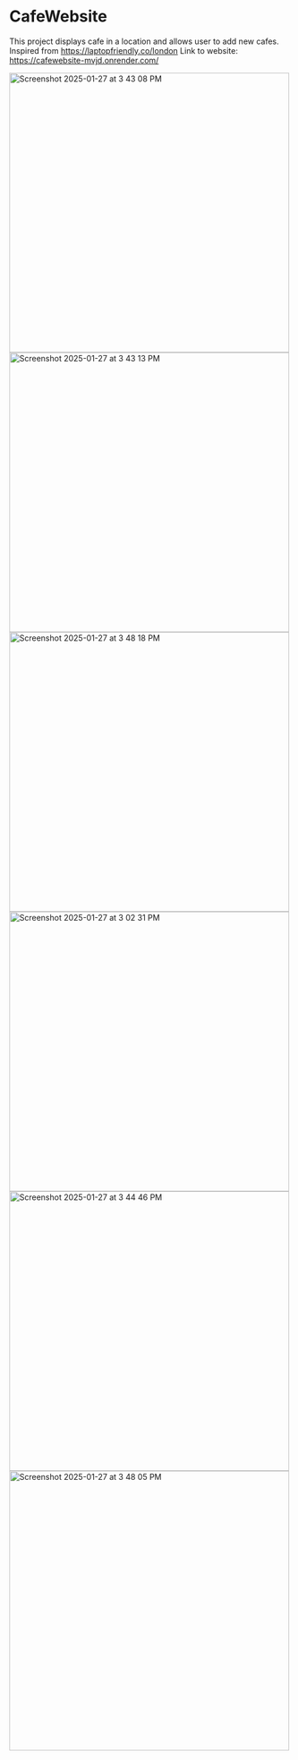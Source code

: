 # CafeWebsite
This project displays cafe in a location and allows user to add new cafes. Inspired from https://laptopfriendly.co/london
Link to website: https://cafewebsite-mvjd.onrender.com/

<img width="500" alt="Screenshot 2025-01-27 at 3 43 08 PM" src="https://github.com/user-attachments/assets/5c055f1e-9680-45a8-8ebb-365c30355d8d" />
<img width="500" alt="Screenshot 2025-01-27 at 3 43 13 PM" src="https://github.com/user-attachments/assets/05220a83-7170-41a7-8c95-bfb760dd6e58" />
<img width="500" alt="Screenshot 2025-01-27 at 3 48 18 PM" src="https://github.com/user-attachments/assets/5cd4e31b-3117-451c-94b6-f9d58805c806" />
<img width="500" alt="Screenshot 2025-01-27 at 3 02 31 PM" src="https://github.com/user-attachments/assets/3267b257-4d81-4b1b-9237-6ad04dd3646e" />
<img width="500" alt="Screenshot 2025-01-27 at 3 44 46 PM" src="https://github.com/user-attachments/assets/e3422d0a-db76-4114-9db0-04d0b08aaebe" />
<img width="500" alt="Screenshot 2025-01-27 at 3 48 05 PM" src="https://github.com/user-attachments/assets/a0e8709a-164d-464c-86f3-b7cee0d56b15" />
